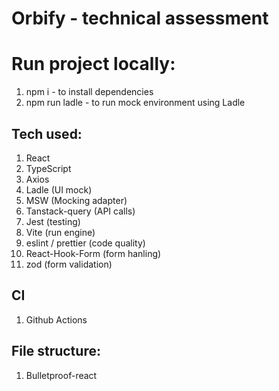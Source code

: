# Orbify - technical assessment

# Run project locally:
1. npm i - to install dependencies
2. npm run ladle - to run mock environment using Ladle

## Tech used:
1. React
2. TypeScript
3. Axios
4. Ladle (UI mock)
5. MSW (Mocking adapter)
6. Tanstack-query (API calls)
7. Jest (testing)
8. Vite (run engine)
9. eslint / prettier (code quality)
10. React-Hook-Form (form hanling)
11. zod (form validation)

## CI
1. Github Actions

## File structure:
1. Bulletproof-react
